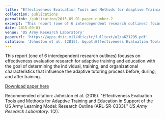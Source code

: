 ```yaml
---
title: "Effectiveness Evaluation Tools and Methods for Adaptive Training and Education in Support of the US Army Learning Model: Research Outline"
collection: publications
permalink: /publication/2015-09-01-paper-number-2
excerpt: 'This report (one of 6 interdependent research outlines) focuses on effectiveness evaluation research for adaptive training and education with the goal of determining the individual, training, and organizational characteristics that influence the adaptive tutoring process before, during, and after training.'
date: 2015-09-01
venue: 'US Army Research Laboratory'
paperurl: 'https://apps.dtic.mil/dtic/tr/fulltext/u2/a621295.pdf'
citation: 'Johnston et al. (2015). &quot;Effectiveness Evaluation Tools and Methods for Adaptive Training and Education in Support of the US Army Learning Model: Research Outline (ARL-SR-0333).&quot; <i>US Army Research Laboratory</i>. 1(2).'
---
```

This report (one of 6 interdependent research outlines) focuses on effectiveness evaluation research for adaptive training and education with the goal of determining the individual, training, and organizational characteristics that influence the adaptive tutoring process before, during, and after training.

[Download paper here](https://apps.dtic.mil/dtic/tr/fulltext/u2/a621295.pdf)

Recommended citation: Johnston et al. (2015). "Effectiveness Evaluation Tools and Methods for Adaptive Training and Education in Support of the US Army Learning Model: Research Outline (ARL-SR-0333)." <i>US Army Research Laboratory</i>. 1(2).
